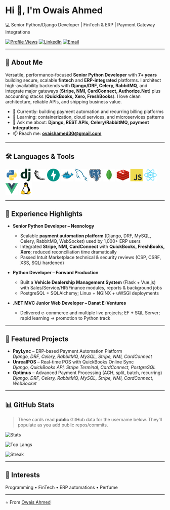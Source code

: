 # Hi 👋, I'm Owais Ahmed
💻 Senior Python/Django Developer | FinTech & ERP | Payment Gateway Integrations

[![Profile Views](https://komarev.com/ghpvc/?username=owaisahmedd&label=Profile%20views&color=0e75b6&style=flat)](https://github.com/owaisahmedd)
[![LinkedIn](https://img.shields.io/badge/LinkedIn-owais--ahmed--30-0A66C2?logo=linkedin&logoColor=white)](https://www.linkedin.com/in/owais-ahmed-30/)
[![Email](https://img.shields.io/badge/Email-ovaishamed30%40gmail.com-D14836?logo=gmail&logoColor=white)](mailto:ovaishamed30@gmail.com)

---

## 🚀 About Me
Versatile, performance-focused **Senior Python Developer** with **7+ years** building secure, scalable **fintech** and **ERP-integrated** platforms. I architect high-availability backends with **Django/DRF, Celery, RabbitMQ**, and integrate major gateways (**Stripe, NMI, CardConnect, Authorize.Net**) plus accounting stacks (**QuickBooks, Xero, FreshBooks**). I love clean architecture, reliable APIs, and shipping business value.

- 🔭 Currently: building payment automation and recurring billing platforms
- 🌱 Learning: containerization, cloud services, and microservices patterns
- 💬 Ask me about: **Django, REST APIs, Celery/RabbitMQ, payment integrations**
- 📫 Reach me: **ovaishamed30@gmail.com**

---

## 🛠️ Languages & Tools
<p align="left">
  <img src="https://raw.githubusercontent.com/devicons/devicon/master/icons/python/python-original.svg" width="40" alt="Python"/>
  <img src="https://raw.githubusercontent.com/devicons/devicon/master/icons/django/django-plain.svg" width="40" alt="Django"/>
  <img src="https://raw.githubusercontent.com/devicons/devicon/master/icons/flask/flask-original.svg" width="40" alt="Flask"/>
  <img src="https://raw.githubusercontent.com/devicons/devicon/master/icons/fastapi/fastapi-original.svg" width="40" alt="FastAPI"/>
  <img src="https://raw.githubusercontent.com/devicons/devicon/master/icons/docker/docker-original.svg" width="40" alt="Docker"/>
  <img src="https://raw.githubusercontent.com/devicons/devicon/master/icons/mysql/mysql-original.svg" width="40" alt="MySQL"/>
  <img src="https://raw.githubusercontent.com/devicons/devicon/master/icons/postgresql/postgresql-original.svg" width="40" alt="PostgreSQL"/>
  <img src="https://raw.githubusercontent.com/devicons/devicon/master/icons/mongodb/mongodb-original.svg" width="40" alt="MongoDB"/>
  <img src="https://raw.githubusercontent.com/devicons/devicon/master/icons/redis/redis-original.svg" width="40" alt="Redis"/>
  <img src="https://raw.githubusercontent.com/devicons/devicon/master/icons/javascript/javascript-original.svg" width="40" alt="JavaScript"/>
  <img src="https://raw.githubusercontent.com/devicons/devicon/master/icons/react/react-original.svg" width="40" alt="React"/>
  <img src="https://raw.githubusercontent.com/devicons/devicon/master/icons/vuejs/vuejs-original.svg" width="40" alt="Vue"/>
  <img src="https://raw.githubusercontent.com/devicons/devicon/master/icons/linux/linux-original.svg" width="40" alt="Linux"/>
</p>

---

## 💼 Experience Highlights
- **Senior Python Developer – Nexnology**
  - Scalable **payment automation platform** (Django, DRF, MySQL, Celery, RabbitMQ, WebSocket) used by 1,000+ ERP users
  - Integrated **Stripe, NMI, CardConnect** with **QuickBooks, FreshBooks, Xero**; reduced reconciliation time dramatically
  - Passed Intuit Marketplace technical & security reviews (CSP, CSRF, XSS, SQLi hardened)

- **Python Developer – Forward Production**
  - Built a **Vehicle Dealership Management System** (Flask + Vue.js) with Sales/Service/HR/Finance modules, reports & background jobs
  - PostgreSQL + SQLAlchemy; Linux + NGINX + uWSGI deployments

- **.NET MVC Junior Web Developer – Danat E-Ventures**
  - Delivered e-commerce and multiple live projects; EF + SQL Server; rapid learning → promotion to Python track

---

## 📌 Featured Projects
- **PayLync** – ERP-based Payment Automation Platform  
  *Django, DRF, Celery, RabbitMQ, MySQL, Stripe, NMI, CardConnect*
- **UnrealPOS** – Real-time POS with QuickBooks Online Sync  
  *Django, QuickBooks API, Stripe Terminal, CardConnect, PostgreSQL*
- **Optimus** – Advanced Payment Processing (ACH, split, batch, recurring)  
  *Django, DRF, Celery, RabbitMQ, MySQL, Stripe, NMI, CardConnect, WebSocket*

---

## 📊 GitHub Stats
> These cards read **public** GitHub data for the username below. They’ll populate as you add public repos/commits.

<!-- GitHub Stats -->
![Stats](https://my-versal-repo.vercel.app/api?username=owaisahmedd&show_icons=true&theme=dark&include_all_commits=true&count_private=true&cache_seconds=60)

<!-- Top Languages -->
![Top Langs](https://my-versal-repo.vercel.app/api/top-langs/?username=owaisahmedd&layout=compact&theme=dark&hide_progress=false&count_private=true&cache_seconds=60)

<!-- Streak Stats -->
![Streak](https://github-readme-streak-stats.herokuapp.com/?user=owaisahmedd&theme=dark)


---

## 🎯 Interests
Programming • FinTech • ERP automations • Perfume

---
⭐️ From [Owais Ahmed](https://github.com/owaisahmedd)
